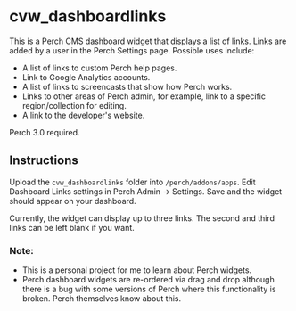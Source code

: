 # cvw_dashboardlinks

This is a Perch CMS dashboard widget that displays a list of links. Links are added by a user in the Perch Settings page. Possible uses include:

* A list of links to custom Perch help pages.
* Link to Google Analytics accounts.
* A list of links to screencasts that show how Perch works.
* Links to other areas of Perch admin, for example, link to a specific region/collection for editing.
* A link to the developer's website.

Perch 3.0 required.

## Instructions

Upload the `cvw_dashboardlinks` folder into `/perch/addons/apps`. Edit Dashboard Links settings in Perch Admin -> Settings. Save and the widget should appear on your dashboard.

Currently, the widget can display up to three links. The second and third links can be left blank if you want.

### Note: 

* This is a personal project for me to learn about Perch widgets.
* Perch dashboard widgets are re-ordered via drag and drop although there is a bug with some versions of Perch where this functionality is broken. Perch themselves know about this.